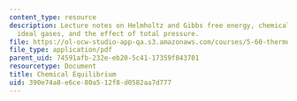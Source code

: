 ```yaml
---
content_type: resource
description: Lecture notes on Helmholtz and Gibbs free energy, chemical equilibrium,
  ideal gases, and the effect of total pressure.
file: https://ol-ocw-studio-app-qa.s3.amazonaws.com/courses/5-60-thermodynamics-kinetics-spring-2008/390e74a8e6ce80a512f8d0582aa7d777_lec_15.pdf
file_type: application/pdf
parent_uid: 74591afb-232e-eb20-5c41-17359f843701
resourcetype: Document
title: Chemical Equilibrium
uid: 390e74a8-e6ce-80a5-12f8-d0582aa7d777
---
```

